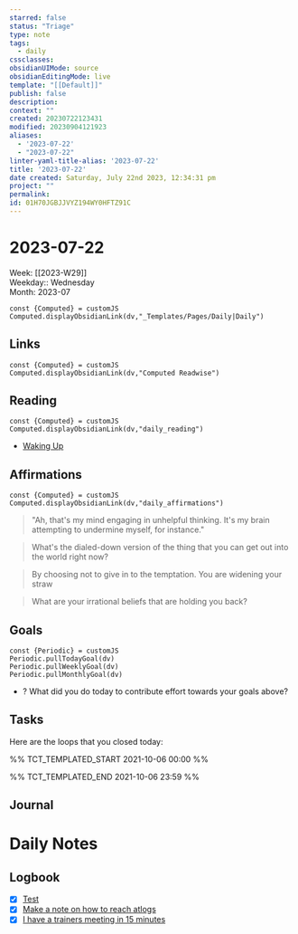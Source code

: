 ```yaml
---
starred: false
status: "Triage"
type: note
tags:
  - daily
cssclasses: 
obsidianUIMode: source
obsidianEditingMode: live
template: "[[Default]]"
publish: false
description: 
context: ""
created: 20230722123431
modified: 20230904121923
aliases:
  - '2023-07-22'
  - "2023-07-22"
linter-yaml-title-alias: '2023-07-22'
title: '2023-07-22'
date created: Saturday, July 22nd 2023, 12:34:31 pm
project: ""
permalink: 
id: 01H70JGBJJVYZ194WY0HFTZ91C
---
```


# 2023-07-22

Week: [[2023-W29]]  
Weekday:: Wednesday  
Month: 2023-07

```dataviewjs
const {Computed} = customJS
Computed.displayObsidianLink(dv,"_Templates/Pages/Daily|Daily")
```

## Links

```dataviewjs
const {Computed} = customJS
Computed.displayObsidianLink(dv,"Computed Readwise")
```

## Reading

```dataviewjs
const {Computed} = customJS
Computed.displayObsidianLink(dv,"daily_reading")
```
- [Waking Up]( https://read.readwise.io/read/01gjr2j724698ts9z7mbyxz63z)


## Affirmations

```dataviewjs
const {Computed} = customJS
Computed.displayObsidianLink(dv,"daily_affirmations")
```

> "Ah, that's my mind engaging in unhelpful thinking. It's my brain attempting to undermine myself, for instance."

> What's the dialed-down version of the thing that you can get out into the world right now?

> By choosing not to give in to the temptation. You are widening your straw

> What are your irrational beliefs that are holding you back?

## Goals

```dataviewjs
const {Periodic} = customJS
Periodic.pullTodayGoal(dv)
Periodic.pullWeeklyGoal(dv)
Periodic.pullMonthlyGoal(dv)
```
- ? What did you do today to contribute effort towards your goals above?

## Tasks

Here are the loops that you closed today:

%% TCT_TEMPLATED_START 2021-10-06 00:00 %%

%% TCT_TEMPLATED_END 2021-10-06 23:59 %%

## Journal



# Daily Notes


## Logbook
- [x] [Test](things:///show?id=5XEsjtLeUwSvUjTXLHVT2C)
- [x] [Make a note on how to reach atlogs](things:///show?id=StDTvZWViUDB5sPfSYh4gP)
- [x] [I have a trainers meeting in 15 minutes](things:///show?id=MYSG3668dkUvsHw9KHGr9A)
